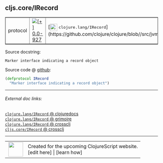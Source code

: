 ## cljs.core/IRecord



 <table border="1">
<tr>
<td>protocol</td>
<td><a href="https://github.com/cljsinfo/cljs-api-docs/tree/0.0-927"><img valign="middle" alt="[+] 0.0-927" title="Added in 0.0-927" src="https://img.shields.io/badge/+-0.0--927-lightgrey.svg"></a> </td>
<td>
[<img height="24px" valign="middle" src="http://i.imgur.com/1GjPKvB.png"> <samp>clojure.lang/IRecord</samp>](https://github.com/clojure/clojure/blob//src/jvm/clojure/lang/IRecord.java)
</td>
</tr>
</table>







Source docstring:

```
Marker interface indicating a record object
```


Source code @ [github](https://github.com/clojure/clojurescript/blob/r2629/src/cljs/cljs/core.cljs#L328-L329):

```clj
(defprotocol IRecord
  "Marker interface indicating a record object")
```

<!--
Repo - tag - source tree - lines:

 <pre>
clojurescript @ r2629
└── src
    └── cljs
        └── cljs
            └── <ins>[core.cljs:328-329](https://github.com/clojure/clojurescript/blob/r2629/src/cljs/cljs/core.cljs#L328-L329)</ins>
</pre>

-->

---



###### External doc links:

[`clojure.lang/IRecord` @ clojuredocs](http://clojuredocs.org/clojure.lang/IRecord)<br>
[`clojure.lang/IRecord` @ grimoire](http://conj.io/store/v1/org.clojure/clojure/1.7.0-beta3/clj/clojure.lang/IRecord/)<br>
[`clojure.lang/IRecord` @ crossclj](http://crossclj.info/fun/clojure.lang/IRecord.html)<br>
[`cljs.core/IRecord` @ crossclj](http://crossclj.info/fun/cljs.core.cljs/IRecord.html)<br>

---

 <table>
<tr><td>
<img valign="middle" align="right" width="48px" src="http://i.imgur.com/Hi20huC.png">
</td><td>
Created for the upcoming ClojureScript website.<br>
[edit here] | [learn how]
</td></tr></table>

[edit here]:https://github.com/cljsinfo/cljs-api-docs/blob/master/cljsdoc/cljs.core/IRecord.cljsdoc
[learn how]:https://github.com/cljsinfo/cljs-api-docs/wiki/cljsdoc-files

<!--

This information was too distracting to show to readers, but I'll leave it
commented here since it is helpful to:

- pretty-print the data used to generate this document
- and show how to retrieve that data



The API data for this symbol:

```clj
{:ns "cljs.core",
 :name "IRecord",
 :history [["+" "0.0-927"]],
 :type "protocol",
 :full-name-encode "cljs.core/IRecord",
 :source {:code "(defprotocol IRecord\n  \"Marker interface indicating a record object\")",
          :title "Source code",
          :repo "clojurescript",
          :tag "r2629",
          :filename "src/cljs/cljs/core.cljs",
          :lines [328 329]},
 :full-name "cljs.core/IRecord",
 :clj-symbol "clojure.lang/IRecord",
 :docstring "Marker interface indicating a record object"}

```

Retrieve the API data for this symbol:

```clj
;; from Clojure REPL
(require '[clojure.edn :as edn])
(-> (slurp "https://raw.githubusercontent.com/cljsinfo/cljs-api-docs/catalog/cljs-api.edn")
    (edn/read-string)
    (get-in [:symbols "cljs.core/IRecord"]))
```

-->
